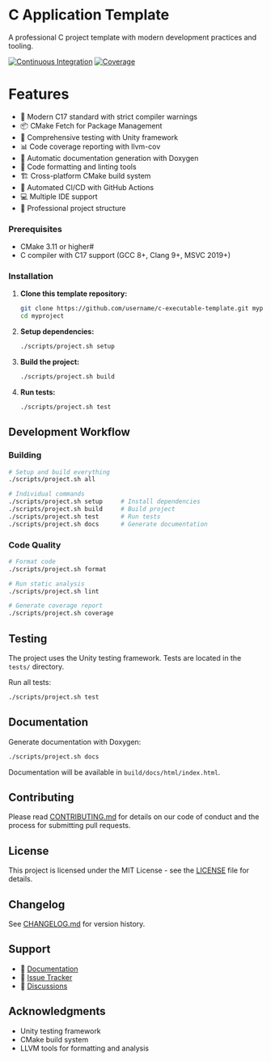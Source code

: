 # C Application Template

A professional C project template with modern development practices and tooling.

[![Continuous Integration](https://github.com/daniel-samson/c-application-template/actions/workflows/continuous-integration.yml/badge.svg)](https://github.com/daniel-samson/c-application-template/actions/workflows/continuous-integration.yml)
[![Coverage](https://codecov.io/gh/daniel-samson/c-application-template/branch/main/graph/badge.svg)](https://codecov.io/gh/daniel-samson/c-application-template)


# Features

- 🚀 Modern C17 standard with strict compiler warnings
- 📦 CMake Fetch for Package Management
- 🧪 Comprehensive testing with Unity framework
- 📊 Code coverage reporting with llvm-cov
- 📝 Automatic documentation generation with Doxygen
- 🔧 Code formatting and linting tools
- 🏗️ Cross-platform CMake build system
- 🔄 Automated CI/CD with GitHub Actions
- 💻 Multiple IDE support
- 📁 Professional project structure

### Prerequisites

- CMake 3.11 or higher#
- C compiler with C17 support (GCC 8+, Clang 9+, MSVC 2019+)

### Installation

1. **Clone this template repository:**
   ```bash
   git clone https://github.com/username/c-executable-template.git myproject
   cd myproject
   ```

2. **Setup dependencies:**
   ```bash
   ./scripts/project.sh setup
   ```

3. **Build the project:**
   ```bash
   ./scripts/project.sh build
   ```

4. **Run tests:**
   ```bash
   ./scripts/project.sh test
   ```

## Development Workflow

### Building

```bash
# Setup and build everything
./scripts/project.sh all

# Individual commands
./scripts/project.sh setup     # Install dependencies
./scripts/project.sh build     # Build project
./scripts/project.sh test      # Run tests
./scripts/project.sh docs      # Generate documentation
```

### Code Quality

```bash
# Format code
./scripts/project.sh format

# Run static analysis
./scripts/project.sh lint

# Generate coverage report
./scripts/project.sh coverage
```

## Testing

The project uses the Unity testing framework. Tests are located in the `tests/` directory.

Run all tests:
```bash
./scripts/project.sh test
```

## Documentation

Generate documentation with Doxygen:
```bash
./scripts/project.sh docs
```

Documentation will be available in `build/docs/html/index.html`.

## Contributing

Please read [CONTRIBUTING.md](CONTRIBUTING.md) for details on our code of conduct and the process for submitting pull requests.

## License

This project is licensed under the MIT License - see the [LICENSE](LICENSE) file for details.

## Changelog

See [CHANGELOG.md](CHANGELOG.md) for version history.

## Support

- 📖 [Documentation](build/docs/html/index.html)
- 🐛 [Issue Tracker](https://github.com/username/myproject/issues)
- 💬 [Discussions](https://github.com/username/myproject/discussions)

## Acknowledgments

- Unity testing framework
- CMake build system
- LLVM tools for formatting and analysis
